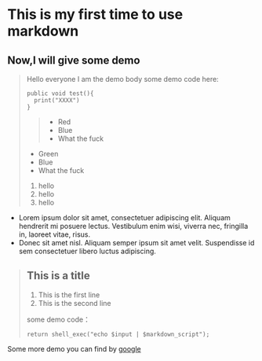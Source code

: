 # This is my first time to use markdown
## Now,I will give some demo
>Hello everyone I am the demo body
>some demo code here:
>
>     public void test(){
>       print("XXXX")     
>     }
>>* Red
>>* Blue
>>* What the fuck
>+ Green
>+ Blue
>+ What the fuck
>
>1. hello
>2. hello
>3. hello

*   Lorem ipsum dolor sit amet, consectetuer adipiscing elit.
    Aliquam hendrerit mi posuere lectus. Vestibulum enim wisi,
    viverra nec, fringilla in, laoreet vitae, risus.
*   Donec sit amet nisl. Aliquam semper ipsum sit amet velit.
    Suspendisse id sem consectetuer libero luctus adipiscing.
    
> ## This is a title
> 
> 1.   This is the first line
> 2.   This is the second line
> 
>some demo code：
> 
>     return shell_exec("echo $input | $markdown_script");

Some more demo you can find by [google]()
